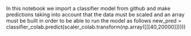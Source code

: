 In this notebook we import a classifier model from github and make predictions taking into account that the data must be scaled and an array must be built in order to be able to run the model as follows
new_pred = classifier_colab.predict(scaler_colab.transform(np.array([[[40,20000]])))) 
